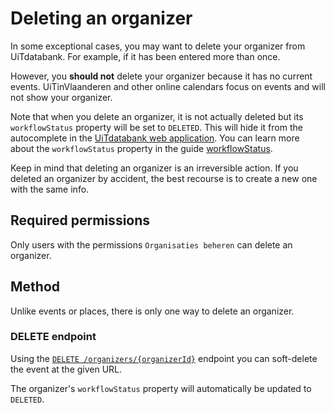 # Deleting an organizer

In some exceptional cases, you may want to delete your organizer from UiTdatabank. For example, if it has been entered more than once.

However, you **should not** delete your organizer because it has no current events. UiTinVlaanderen and other online calendars focus on events and will not show your organizer. 

Note that when you delete an organizer, it is not actually deleted but its `workflowStatus` property will be set to `DELETED`. This will hide it from the autocomplete in the [UiTdatabank web application](https://uitdatabank.be). You can learn more about the `workflowStatus` property in the guide [workflowStatus](../shared/workflow-status.md).

Keep in mind that deleting an organizer is an irreversible action. If you deleted an organizer by accident, the best recourse is to create a new one with the same info.

## Required permissions

Only users with the permissions `Organisaties beheren` can delete an organizer.

## Method

Unlike events or places, there is only one way to delete an organizer.

### DELETE endpoint

Using the [`DELETE /organizers/{organizerId}`](/reference/entry.json/paths/~1organizers~1{organizerId}/delete) endpoint you can soft-delete the event at the given URL. 

The organizer's `workflowStatus` property will automatically be updated to `DELETED`.
